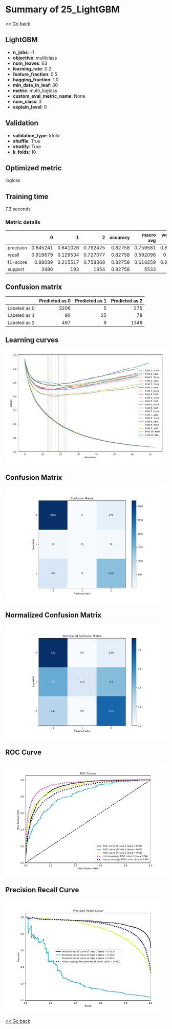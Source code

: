 # Summary of 25_LightGBM

[<< Go back](../README.md)


## LightGBM
- **n_jobs**: -1
- **objective**: multiclass
- **num_leaves**: 63
- **learning_rate**: 0.2
- **feature_fraction**: 0.5
- **bagging_fraction**: 1.0
- **min_data_in_leaf**: 30
- **metric**: multi_logloss
- **custom_eval_metric_name**: None
- **num_class**: 3
- **explain_level**: 0

## Validation
 - **validation_type**: kfold
 - **shuffle**: True
 - **stratify**: True
 - **k_folds**: 10

## Optimized metric
logloss

## Training time

7.2 seconds

### Metric details
|           |           0 |          1 |           2 |   accuracy |   macro avg |   weighted avg |   logloss |
|:----------|------------:|-----------:|------------:|-----------:|------------:|---------------:|----------:|
| precision |    0.845241 |   0.641026 |    0.792475 |    0.82758 |    0.759581 |       0.820437 |  0.451488 |
| recall    |    0.919679 |   0.129534 |    0.727077 |    0.82758 |    0.592096 |       0.82758  |  0.451488 |
| f1-score  |    0.88089  |   0.215517 |    0.758368 |    0.82758 |    0.618259 |       0.816626 |  0.451488 |
| support   | 3486        | 193        | 1854        |    0.82758 | 5533        |    5533        |  0.451488 |


## Confusion matrix
|              |   Predicted as 0 |   Predicted as 1 |   Predicted as 2 |
|:-------------|-----------------:|-----------------:|-----------------:|
| Labeled as 0 |             3206 |                5 |              275 |
| Labeled as 1 |               90 |               25 |               78 |
| Labeled as 2 |              497 |                9 |             1348 |

## Learning curves
![Learning curves](learning_curves.png)
## Confusion Matrix

![Confusion Matrix](confusion_matrix.png)


## Normalized Confusion Matrix

![Normalized Confusion Matrix](confusion_matrix_normalized.png)


## ROC Curve

![ROC Curve](roc_curve.png)


## Precision Recall Curve

![Precision Recall Curve](precision_recall_curve.png)



[<< Go back](../README.md)
